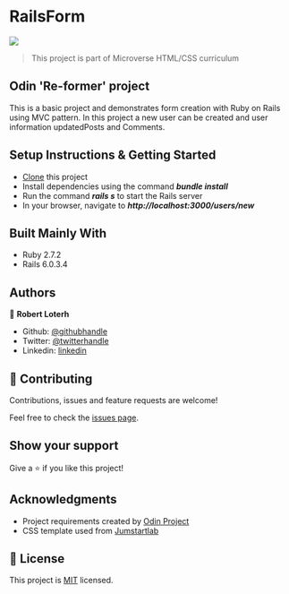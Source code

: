 # RailsForm

![](https://img.shields.io/badge/Microverse-blueviolet)
> This project is part of Microverse HTML/CSS curriculum

## Odin 'Re-former' project

This is a basic project and demonstrates form creation with Ruby on Rails using MVC pattern. In this project a new user can be created and user information updatedPosts and Comments.


## Setup Instructions & Getting Started

- [Clone](https://github.com/rloterh/RailsForm.git) this project
- Install dependencies using the command **_bundle install_**
- Run the command **_rails s_** to start the Rails server
- In your browser, navigate to  **_http://localhost:3000/users/new_**
  

## Built Mainly With

- Ruby 2.7.2
- Rails 6.0.3.4


## Authors
👤 **Robert Loterh**

- Github: [@githubhandle](https://github.com/rloterh)
- Twitter: [@twitterhandle](https://twitter.com/RLoterh )
- Linkedin: [linkedin](https://www.linkedin.com/in/robert-loterh-30b265135/)

## 🤝 Contributing

Contributions, issues and feature requests are welcome!

Feel free to check the [issues page](https://github.com/rloterh/railsform/issues/).

## Show your support

Give a ⭐️ if you like this project!

## Acknowledgments

- Project requirements created by [Odin Project](https://www.theodinproject.com/)
- CSS template used from [Jumstartlab](http://tutorials.jumpstartlab.com/)

## 📝 License

This project is [MIT](lic.url) licensed.
